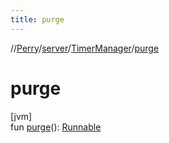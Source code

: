 ```yaml
---
title: purge
---
```

//[Perry](../../../index.html)/[server](../index.html)/[TimerManager](index.html)/[purge](purge.html)



# purge



[jvm]\
fun [purge](purge.html)(): [Runnable](https://docs.oracle.com/javase/8/docs/api/java/lang/Runnable.html)




